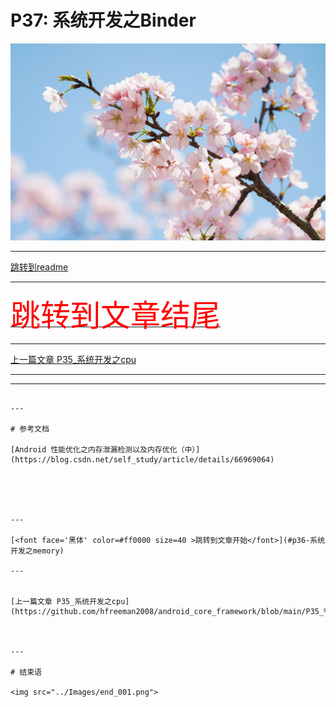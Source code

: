 # P37: 系统开发之Binder

<img src="../flower/flower_p27.png">

---

[跳转到readme](https://github.com/hfreeman2008/android_core_framework/blob/main/README-CN.md)


---

[<font face='黑体' color=#ff0000 size=40 >跳转到文章结尾</font>](#结束语)

---

[上一篇文章 P35_系统开发之cpu](https://github.com/hfreeman2008/android_core_framework/blob/main/P35_%E7%B3%BB%E7%BB%9F%E5%BC%80%E5%8F%91%E4%B9%8Bcpu/%E7%B3%BB%E7%BB%9F%E5%BC%80%E5%8F%91%E4%B9%8Bcpu.md)






---



---

```

---

# 参考文档

[Android 性能优化之内存泄漏检测以及内存优化（中）](https://blog.csdn.net/self_study/article/details/66969064)





---

[<font face='黑体' color=#ff0000 size=40 >跳转到文章开始</font>](#p36-系统开发之memory)

---


[上一篇文章 P35_系统开发之cpu](https://github.com/hfreeman2008/android_core_framework/blob/main/P35_%E7%B3%BB%E7%BB%9F%E5%BC%80%E5%8F%91%E4%B9%8Bcpu/%E7%B3%BB%E7%BB%9F%E5%BC%80%E5%8F%91%E4%B9%8Bcpu.md)



---

# 结束语

<img src="../Images/end_001.png">